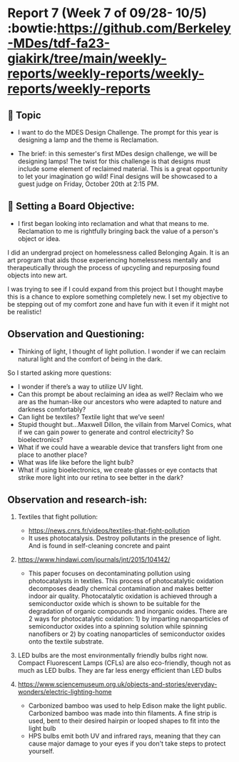 # Report 7 (Week 7 of 09/28- 10/5) :bowtie:https://github.com/Berkeley-MDes/tdf-fa23-giakirk/tree/main/weekly-reports/weekly-reports/weekly-reports/weekly-reports


## 💭 Topic

- I want to do the MDES Design Challenge. The prompt for this year is designing a lamp and the theme is Reclamation.

- The brief: in this semester's first MDes design challenge, we will be designing lamps! The twist for this challenge is that designs must include some element of reclaimed material. This is a great opportunity to let your imagination go wild! Final designs will be showcased to a guest judge on Friday, October 20th at 2:15 PM. 


## 🔎 Setting a Board Objective:
- I first began looking into reclamation and what that means to me. Reclamation to me is rightfully bringing back the value of a person's object or idea.

I did an undergrad project on homelessness called Belonging Again. It is an art program that aids those experiencing homelessness mentally and therapeutically through the process of upcycling and repurposing found objects into new art.

I was trying to see if I could expand from this project but I thought maybe this is a chance to explore something completely new. I set my objective to be stepping out of my comfort zone and have fun with it even if it might not be realistic!


## Observation and Questioning:
- Thinking of light, I thought of light pollution. I wonder if we can reclaim natural light and the comfort of being in the dark.

So I started asking more questions:
- I wonder if there’s a way to utilize UV light.
- Can this prompt be about reclaiming an idea as well? Reclaim who we are as the human-like our ancestors who were adapted to nature and darkness comfortably? 
- Can light be textiles? Textile light that we’ve seen!
- Stupid thought but…Maxwell Dillon, the villain from Marvel Comics, what if we can gain power to generate and control electricity? So bioelectronics?
- What if we could have a wearable device that transfers light from one place to another place?
- What was life like before the light bulb?
- What if using bioelectronics, we create glasses or eye contacts that strike more light into our retina to see better in the dark?


## Observation and research-ish:
1. Textiles that fight pollution: 
    - https://news.cnrs.fr/videos/textiles-that-fight-pollution
    - It uses photocatalysis. Destroy pollutants in the presence of light. And is found in self-cleaning concrete and paint
      
2. https://www.hindawi.com/journals/jnt/2015/104142/
    - This paper focuses on decontaminating pollution using photocatalysts in textiles. This process of photocatalytic oxidation decomposes deadly chemical contamination and makes better indoor air quality. Photocatalytic oxidation is achieved through a semiconductor oxide which is shown to be suitable for the degradation of organic compounds and inorganic oxides. There are 2 ways for photocatalytic oxidation: 1) by imparting nanoparticles of semiconductor oxides into a spinning solution while spinning nanofibers or 2) by coating nanoparticles of semiconductor oxides onto the textile substrate.

 3. LED bulbs are the most environmentally friendly bulbs right now. Compact Fluorescent Lamps (CFLs) are also eco-friendly, though not as much as LED bulbs. They are far less energy efficient than LED bulbs

4.  https://www.sciencemuseum.org.uk/objects-and-stories/everyday-wonders/electric-lighting-home
    - Carbonized bamboo was used to help Edison make the light public. Carbonized bamboo was made into thin filaments. A fine strip is used, bent to their desired hairpin or looped shapes to fit into the light bulb
    - HPS bulbs emit both UV and infrared rays, meaning that they can cause major damage to your eyes if you don't take steps to protect yourself.

